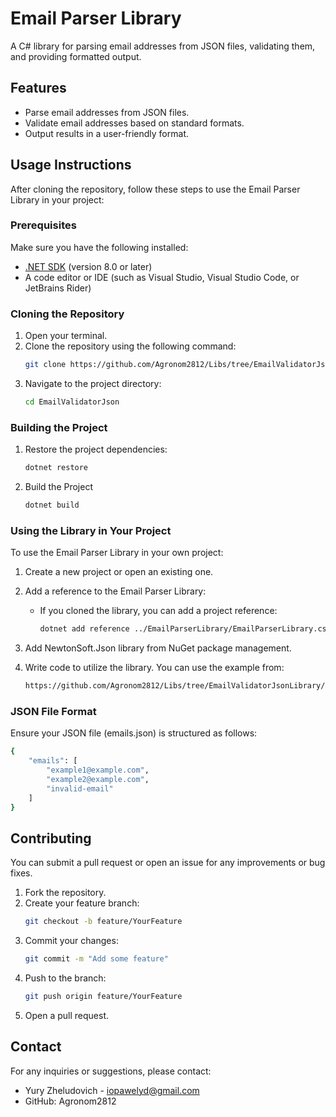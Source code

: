 # Email Parser Library

A C# library for parsing email addresses from JSON files, validating them, and providing formatted output.

## Features

- Parse email addresses from JSON files.
- Validate email addresses based on standard formats.
- Output results in a user-friendly format.

## Usage Instructions

After cloning the repository, follow these steps to use the Email Parser Library in your project:

### Prerequisites

Make sure you have the following installed:

- [.NET SDK](https://dotnet.microsoft.com/download) (version 8.0 or later)
- A code editor or IDE (such as Visual Studio, Visual Studio Code, or JetBrains Rider)

### Cloning the Repository

1. Open your terminal.
2. Clone the repository using the following command:
   ```bash
   git clone https://github.com/Agronom2812/Libs/tree/EmailValidatorJsonLibrary/EmailValidatorJson
   ```
3. Navigate to the project directory:
   ```bash
   cd EmailValidatorJson
   ```

### Building the Project

1. Restore the project dependencies:
   ```bash
   dotnet restore
   ```
2. Build the Project
   ```bash
   dotnet build
   ```

### Using the Library in Your Project

To use the Email Parser Library in your own project:

1. Create a new project or open an existing one.
2. Add a reference to the Email Parser Library:
   
   - If you cloned the library, you can add a project reference:
     ```bash
     dotnet add reference ../EmailParserLibrary/EmailParserLibrary.csproj
     ```
3. Add NewtonSoft.Json library from NuGet package management.
4. Write code to utilize the library. You can use the example from:
   ```bash
   https://github.com/Agronom2812/Libs/tree/EmailValidatorJsonLibrary/EmailValidatorJson/example
   ```

### JSON File Format

Ensure your JSON file (emails.json) is structured as follows:
  ```bash
  {
      "emails": [
          "example1@example.com",
          "example2@example.com",
          "invalid-email"
      ]
  }
```

## Contributing

You can submit a pull request or open an issue for any improvements or bug fixes.

1. Fork the repository.
2. Create your feature branch:
   ```bash
   git checkout -b feature/YourFeature
   ```
3. Commit your changes:
   ```bash
   git commit -m "Add some feature"
   ```
4. Push to the branch:
   ```bash
   git push origin feature/YourFeature
   ```
5. Open a pull request.

## Contact

For any inquiries or suggestions, please contact:

- Yury Zheludovich - iopawelyd@gmail.com
- GitHub: Agronom2812

